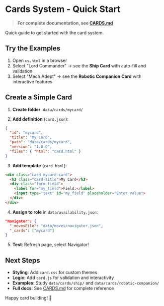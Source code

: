 # Cards System - Quick Start

> **For complete documentation, see [CARDS.md](CARDS.md)**

Quick guide to get started with the card system.

## Try the Examples

1. Open `cs.html` in a browser
2. Select "Lord Commander" → see the **Ship Card** with auto-fill and validation
3. Select "Mech Adept" → see the **Robotic Companion Card** with interactive features

## Create a Simple Card

1. **Create folder**: `data/cards/mycard/`

2. **Add definition** (`card.json`):
```json
{
  "id": "mycard",
  "title": "My Card",
  "path": "data/cards/mycard",
  "version": "1.0.0",
  "files": { "html": "card.html" }
}
```

3. **Add template** (`card.html`):
```html
<div class="card mycard-card">
  <h3 class="card-title">My Card</h3>
  <div class="form-field">
    <label for="my_field">Field:</label>
    <input type="text" id="my_field" placeholder="Enter value">
  </div>
</div>
```

4. **Assign to role** in `data/availability.json`:
```json
"Navigator": {
  "_movesFile": "data/moves/navigator.json",
  "_cards": ["mycard"]
}
```

5. **Test**: Refresh page, select Navigator!

## Next Steps

- **Styling**: Add `card.css` for custom themes
- **Logic**: Add `card.js` for validation and interactivity  
- **Examples**: Study `data/cards/ship/` and `data/cards/robotic-companion/`
- **Full docs**: See [CARDS.md](CARDS.md) for complete reference

Happy card building! 🚀
